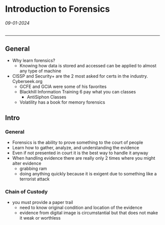 # Introduction to Forensics
###### 09-01-2024
---
## General
- Why learn forensics?
	- Knowing how data is stored and accessed can be applied to almost any type of machine
- CISSP and Security+ are the 2 most asked for certs in the industry. Cyberseek.org
	- GCFE and GCIA were some of his favorites
	- Blackhill Information Training 6 pay what you can classes
		- AntiSiphon Classes
	- Volatility has a book for memory forensics
## Intro
### General
- Forensics is the ability to prove something to the court of people
- Learn how to gather, analyze, and understanding the evidence
- Even if not presented in court it is the best way to handle it anyway
- When handling evidence there are really only 2 times where you might alter evidence
	- grabbing ram
	- doing anything quickly because it is exigent due to something like a terrorist attack
### Chain of Custody
- you must provide a paper trail
	- need to know original condition and location of the evidence
	- evidence from digital image is circumstantial but that does not make it weak or worthless